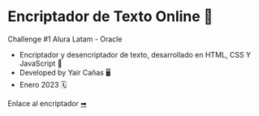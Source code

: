 # Encriptador de Texto Online 🔐

Challenge #1 Alura Latam - Oracle

* Encriptador y desencriptador de texto, desarrollado en HTML, CSS Y JavaScript 🔑
* Developed by Yair Cañas 🖥
* Enero 2023 🗓

Enlace al encriptador [➡](https://ycanas.github.io/encriptador-alura/)
